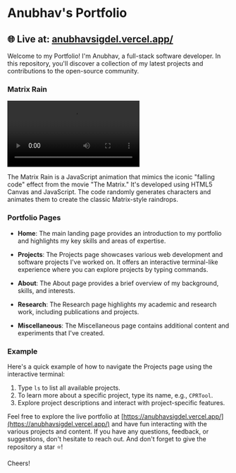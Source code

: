# Anubhav's Portfolio

## 🌐 Live at: [anubhavsigdel.vercel.app/](https://anubhavsigdel.vercel.app/)

Welcome to my Portfolio! I'm Anubhav, a full-stack software developer. In this repository, you'll discover a collection of my latest projects and contributions to the open-source community.

### Matrix Rain
![Matrix Rain](../src/Components/Misc%20Page/matrix-rain-demo.mp4)

The Matrix Rain is a JavaScript animation that mimics the iconic "falling code" effect from the movie "The Matrix." It's developed using HTML5 Canvas and JavaScript. The code randomly generates characters and animates them to create the classic Matrix-style raindrops.

### Portfolio Pages

- **Home**: The main landing page provides an introduction to my portfolio and highlights my key skills and areas of expertise.

- **Projects**: The Projects page showcases various web development and software projects I've worked on. It offers an interactive terminal-like experience where you can explore projects by typing commands.

- **About**: The About page provides a brief overview of my background, skills, and interests.

- **Research**: The Research page highlights my academic and research work, including publications and projects.

- **Miscellaneous**: The Miscellaneous page contains additional content and experiments that I've created.

### Example

Here's a quick example of how to navigate the Projects page using the interactive terminal:

1. Type `ls` to list all available projects.
2. To learn more about a specific project, type its name, e.g., `CPRTool`.
3. Explore project descriptions and interact with project-specific features.

Feel free to explore the live portfolio at [https://anubhavsigdel.vercel.app/](https://anubhavsigdel.vercel.app/) and have fun interacting with the various projects and content. If you have any questions, feedback, or suggestions, don't hesitate to reach out. And don't forget to give the repository a star ⭐️!

Cheers!
